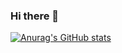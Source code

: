 ### Hi there 👋

[![Anurag's GitHub stats](https://github-readme-stats.vercel.app/api?username=rl755&show_icons=true&theme=radical)](https://github.com/anuraghazra/github-readme-stats)

<!--
**rl755/rl755** is a ✨ _special_ ✨ repository because its `README.md` (this file) appears on your GitHub profile.

Here are some ideas to get you started:

- 🔭 I’m currently working on ...
- 🌱 I’m currently learning ...
- 👯 I’m looking to collaborate on ...
- 🤔 I’m looking for help with ...
- 💬 Ask me about ...
- 📫 How to reach me: ...
- 😄 Pronouns: ...
- ⚡ Fun fact: ...
-->
